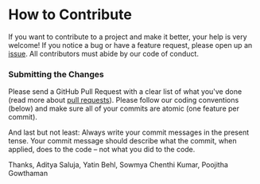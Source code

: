 
# How to Contribute

If you want to contribute to a project and make it better, your help is very welcome! If you notice a bug or have a feature request, please open up an [issue](https://github.com/ubco-mds-2020-labs/dashboard-project-data551_g5/issues). All contributors must abide by our code of conduct.

### Submitting the Changes

Please send a GitHub Pull Request with a clear list of what you've done (read more about [pull requests](https://docs.github.com/en/github/collaborating-with-issues-and-pull-requests/about-pull-requests)). Please follow our coding conventions (below) and make sure all of your commits are atomic (one feature per commit).

And last but not least: Always write your commit messages in the present tense. Your commit message should describe what the commit, when applied, does to the code – not what you did to the code.

Thanks, 
Aditya Saluja, Yatin Behl, Sowmya Chenthi Kumar, Poojitha Gowthaman
